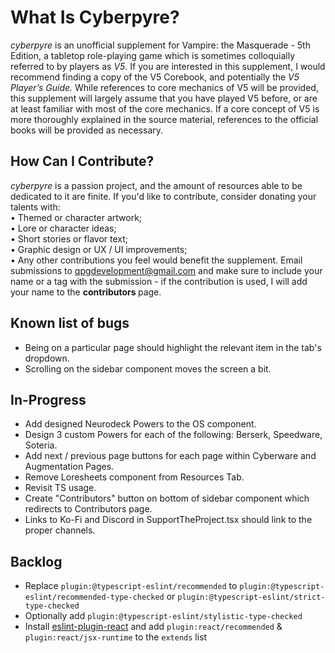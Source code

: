 # What Is Cyberpyre?
<em>cyberpyre</em> is an unofficial supplement for Vampire: the Masquerade - 5th Edition, a tabletop role-playing game 
which is sometimes colloquially referred to by players as <em>V5</em>.  If you are interested in this supplement, I 
would recommend finding a copy of the V5 Corebook, and potentially the <em> V5 Player’s Guide. </em>  While references to 
core mechanics of V5 will be provided, this supplement will largely assume that you have played V5 before, or 
are at least familiar with most of the core mechanics.  If a core concept of V5 is more thoroughly explained in the 
source material, references to the official books will be provided as necessary.

## How Can I Contribute?
<em>cyberpyre</em> is a passion project, and the amount of resources able to be dedicated to it are finite.  If you'd like to contribute, consider donating your talents with:\
&bull; Themed or character artwork;\
&bull; Lore or character ideas;\
&bull; Short stories or flavor text;\
&bull; Graphic design or UX / UI improvements;\
&bull; Any other contributions you feel would benefit the supplement.
Email submissions to qpgdevelopment@gmail.com and make sure to include your name or a tag with the submission - if the contribution is used, I will add your name to the <strong> contributors </strong> page.

## Known list of bugs
- Being on a particular page should highlight the relevant item in the tab's dropdown.
- Scrolling on the sidebar component moves the screen a bit.

## In-Progress
- Add designed Neurodeck Powers to the OS component.
- Design 3 custom Powers for each of the following: Berserk, Speedware, Soteria.
- Add next / previous page buttons for each page within Cyberware and Augmentation Pages.
- Remove Loresheets component from Resources Tab.
- Revisit TS usage.
- Create "Contributors" button on bottom of sidebar component which redirects to Contributors page.
- Links to Ko-Fi and Discord in SupportTheProject.tsx should link to the proper channels.

## Backlog
- Replace `plugin:@typescript-eslint/recommended` to `plugin:@typescript-eslint/recommended-type-checked` or `plugin:@typescript-eslint/strict-type-checked`
- Optionally add `plugin:@typescript-eslint/stylistic-type-checked`
- Install [eslint-plugin-react](https://github.com/jsx-eslint/eslint-plugin-react) and add `plugin:react/recommended` & `plugin:react/jsx-runtime` to the `extends` list